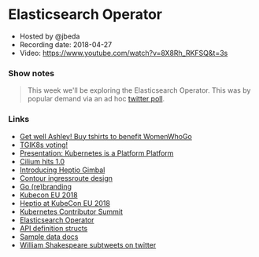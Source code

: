 # Elasticsearch Operator

- Hosted by @jbeda
- Recording date: 2018-04-27
- Video: https://www.youtube.com/watch?v=8X8Rh_RKFSQ&t=3s

### Show notes

> This week we'll be exploring the Elasticsearch Operator. This was by popular demand via an ad hoc [twitter poll](https://twitter.com/jbeda/status/989222662516891648).

### Links

 - [Get well Ashley! Buy tshirts to benefit WomenWhoGo](https://medium.com/@ashleymcnamara/gophercon-2018-b9a97387b954)
 - [TGIK8s voting!](https://twitter.com/jbeda/status/989222662516891648)
 - [Presentation: Kubernetes is a Platform Platform](http://slides.eightypercent.net/platform-platform/index.html#p1)
 - [Cilium hits 1.0](https://cilium.io/blog/2018/04/24/cilium-10/)
 - [Introducing Heptio Gimbal](https://blog.heptio.com/introducing-heptio-gimbal-bridging-cloud-native-and-traditional-infrastructure-9d6224bece5a)
 - [Contour ingressroute design](https://github.com/heptio/contour/blob/master/design/ingressroute-design.md)
 - [Go (re)branding](https://blog.golang.org/go-brand)
 - [Kubecon EU 2018](https://events.linuxfoundation.org/events/kubecon-cloudnativecon-europe-2018/)
 - [Heptio at KubeCon EU 2018](https://gist.github.com/jbeda/a0193c15c26a855b5d84eea25b8852a9)
 - [Kubernetes Contributor Summit](https://github.com/kubernetes/community/tree/master/events/2018/05-contributor-summit)
 - [Elasticsearch Operator](https://github.com/upmc-enterprises/elasticsearch-operator)
 - [API definition structs](https://github.com/upmc-enterprises/elasticsearch-operator/blob/master/pkg/apis/elasticsearchoperator/v1/cluster.go)
 - [Sample data docs](https://www.elastic.co/guide/en/kibana/current/tutorial-load-dataset.html)
 - [William Shakespeare subtweets on twitter](https://twitter.com/wwm_shakespeare)
